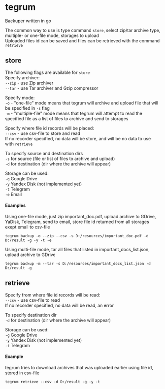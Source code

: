 # tegrum
Backuper written in go<br>

The common way to use is type command `store`, select zip/tar archive type, multiple- or one-file mode, storages to upload<br>
Uploaded files id can be saved and files can be retrieved with the command `retrieve`

## store
The following flags are available for `store`<br>
Specify archiver:<br>
`--zip` - use Zip archiver<br>
`--tar` - use Tar archiver and Gzip compressor<br>

Specify mode:<br>
`-o` - "one-file" mode means that tegrum will archive and upload file that will be specified in `-s` flag<br>
`-m` - "multiple-file" mode means that tegrum will attempt to read the specified file as a list of files to archive and send to storages<br>

Specify where file id records will be placed:<br>
`--csv` - use csv-file to store and read<br>
If no recorder specified, no data will be store, and will be no data to use with `retrieve`<br>

To specify source and destination dirs<br>
`-s` for source (file or list of files to archive and upload)<br>
`-d` for destination (dir where the archive will appear)<br>

Storage can be used:<br>
`-g` Google Drive<br>
`-y` Yandex Disk (not implemented yet)<br>
`-t` Telegram<br>
`-e` Email<br>

#### Examples
Using one-file mode, just zip important_doc.pdf, upload archive to GDrive, YaDisk, Telegram, send to email, store file id returned from all storages exept email to csv-file<br>
```
tegrum backup -o --zip --csv -s D:/resources/important_doc.pdf -d D:/result -g -y -t -e
```
Using multi-file mode, tar all files that listed in important_docs_list.json, upload archive to GDrive<br>
```
tegrum backup -m --tar -s D:/resources/important_docs_list.json -d D:/result -g
```
## retrieve
Specify from where file id records will be read:<br>
`--csv` - use csv-file to read<br>
If no recorder specified, no data will be read, an error<br>

To specify destination dir<br>
`-d` for destination (dir where the archive will appear)<br>

Storage can be used:<br>
`-g` Google Drive<br>
`-y` Yandex Disk (not implemented yet)<br>
`-t` Telegram<br>

#### Example
tegrum tries to download archives that was uploaded earlier using file id, stored in csv-file<br>
```
tegrum retrieve --csv -d D:/result -g -y -t
```


